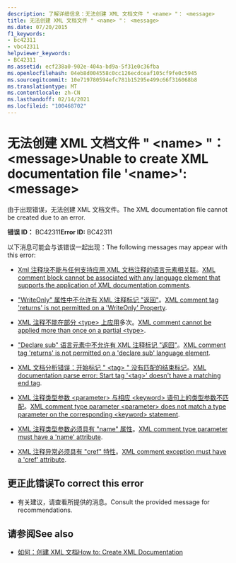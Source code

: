 ```yaml
---
description: 了解详细信息：无法创建 XML 文档文件 " <name> "： <message>
title: 无法创建 XML 文档文件 " <name> "： <message>
ms.date: 07/20/2015
f1_keywords:
- bc42311
- vbc42311
helpviewer_keywords:
- BC42311
ms.assetid: ecf238a0-902e-404a-bd9a-5f31e0c36fba
ms.openlocfilehash: 04eb8d004558c0cc126ecdceaf105cf9fe0c5945
ms.sourcegitcommit: 10e719780594efc781b15295e499c66f316068b8
ms.translationtype: MT
ms.contentlocale: zh-CN
ms.lasthandoff: 02/14/2021
ms.locfileid: "100468702"
---
```

# <a name="unable-to-create-xml-documentation-file-name-message"></a><span data-ttu-id="29ff0-103">无法创建 XML 文档文件 " \<name> "： \<message></span><span class="sxs-lookup"><span data-stu-id="29ff0-103">Unable to create XML documentation file '\<name>': \<message></span></span>

<span data-ttu-id="29ff0-104">由于出现错误，无法创建 XML 文档文件。</span><span class="sxs-lookup"><span data-stu-id="29ff0-104">The XML documentation file cannot be created due to an error.</span></span>  
  
 <span data-ttu-id="29ff0-105">**错误 ID：** BC42311</span><span class="sxs-lookup"><span data-stu-id="29ff0-105">**Error ID:** BC42311</span></span>  
  
 <span data-ttu-id="29ff0-106">以下消息可能会与该错误一起出现：</span><span class="sxs-lookup"><span data-stu-id="29ff0-106">The following messages may appear with this error:</span></span>  
  
- <span data-ttu-id="29ff0-107">[Xml 注释块不能与任何支持应用 XML 文档注释的语言元素相关联](bc42312.md)。</span><span class="sxs-lookup"><span data-stu-id="29ff0-107">[XML comment block cannot be associated with any language element that supports the application of XML documentation comments](bc42312.md).</span></span>  
  
- <span data-ttu-id="29ff0-108">["WriteOnly" 属性中不允许有 XML 注释标记 "返回"](bc42313.md)。</span><span class="sxs-lookup"><span data-stu-id="29ff0-108">[XML comment tag 'returns' is not permitted on a 'WriteOnly' Property](bc42313.md).</span></span>  
  
- <span data-ttu-id="29ff0-109">[XML 注释不能在部分 \<type> 上应用](bc42314.md)多次。</span><span class="sxs-lookup"><span data-stu-id="29ff0-109">[XML comment cannot be applied more than once on a partial \<type>](bc42314.md).</span></span>  
  
- <span data-ttu-id="29ff0-110">["Declare sub" 语言元素中不允许有 XML 注释标记 "返回"](bc42315.md)。</span><span class="sxs-lookup"><span data-stu-id="29ff0-110">[XML comment tag 'returns' is not permitted on a 'declare sub' language element](bc42315.md).</span></span>  
  
- <span data-ttu-id="29ff0-111">[XML 文档分析错误：开始标记 " \<tag> " 没有匹配的结束标记](bc42316.md)。</span><span class="sxs-lookup"><span data-stu-id="29ff0-111">[XML documentation parse error: Start tag '\<tag>' doesn't have a matching end tag](bc42316.md).</span></span>  
  
- <span data-ttu-id="29ff0-112">[XML 注释类型参数 \<parameter> 与相应 \<keyword> 语句上的类型参数不匹配](bc42317.md)。</span><span class="sxs-lookup"><span data-stu-id="29ff0-112">[XML comment type parameter \<parameter> does not match a type parameter on the corresponding \<keyword> statement](bc42317.md).</span></span>  
  
- <span data-ttu-id="29ff0-113">[XML 注释类型参数必须具有 "name" 属性](bc42318.md)。</span><span class="sxs-lookup"><span data-stu-id="29ff0-113">[XML comment type parameter must have a 'name' attribute](bc42318.md).</span></span>  
  
- <span data-ttu-id="29ff0-114">[XML 注释异常必须具有 "cref" 特性](../language-reference/error-messages/xml-comment-exception-must-have-a-cref-attribute.md)。</span><span class="sxs-lookup"><span data-stu-id="29ff0-114">[XML comment exception must have a 'cref' attribute](../language-reference/error-messages/xml-comment-exception-must-have-a-cref-attribute.md).</span></span>  
  
## <a name="to-correct-this-error"></a><span data-ttu-id="29ff0-115">更正此错误</span><span class="sxs-lookup"><span data-stu-id="29ff0-115">To correct this error</span></span>  
  
- <span data-ttu-id="29ff0-116">有关建议，请查看所提供的消息。</span><span class="sxs-lookup"><span data-stu-id="29ff0-116">Consult the provided message for recommendations.</span></span>  
  
## <a name="see-also"></a><span data-ttu-id="29ff0-117">请参阅</span><span class="sxs-lookup"><span data-stu-id="29ff0-117">See also</span></span>

- [<span data-ttu-id="29ff0-118">如何：创建 XML 文档</span><span class="sxs-lookup"><span data-stu-id="29ff0-118">How to: Create XML Documentation</span></span>](../programming-guide/program-structure/how-to-create-xml-documentation.md)
